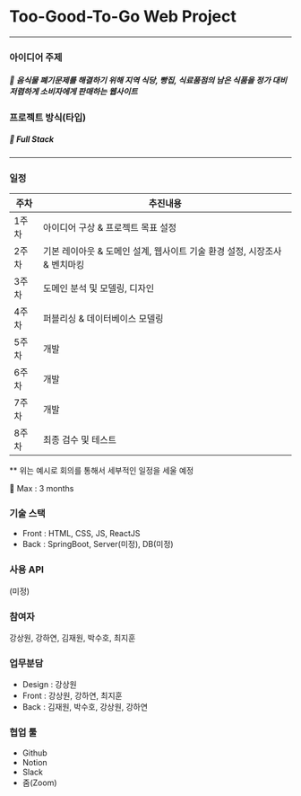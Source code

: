 # Too-Good-To-Go Web Project

-------------------
### 아이디어 주제
##### 💙 음식물 폐기문제를 해결하기 위해 지역 식당, 빵집, 식료품점의 남은 식품을 정가 대비 저렴하게 소비자에게 판매하는 웹사이트
### 프로젝트 방식(타입)
##### 💛 Full Stack
-------------------

### 일정
|**주차**|**추진내용**|
|----|----|
|1주차|아이디어 구상 & 프로젝트 목표 설정|
|2주차|기본 레이아웃 & 도메인 설계, 웹사이트 기술 환경 설정, 시장조사 & 벤치마킹|
|3주차|도메인 분석 및 모델링, 디자인|
|4주차|퍼블리싱 & 데이터베이스 모델링|
|5주차|개발|
|6주차|개발|
|7주차|개발|
|8주차|최종 검수 및 테스트|

** 위는 예시로 회의를 통해서 세부적인 일정을 세울 예정

🎈 Max : 3 months

### 기술 스택
* Front : HTML, CSS, JS, ReactJS
* Back : SpringBoot, Server(미정), DB(미정)

### 사용 API
(미정)

### 참여자
강상원, 강하연, 김재원, 박수호, 최지훈

### 업무분담
* Design : 강상원
* Front : 강상원, 강하연, 최지훈
* Back : 김재원, 박수호, 강상원, 강하연

### 협업 툴
* Github
* Notion
* Slack
* 줌(Zoom)
